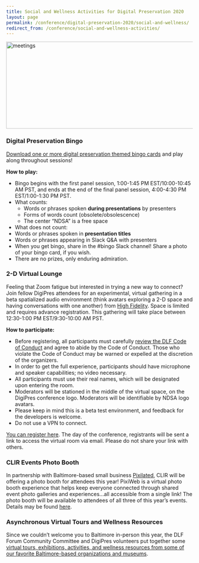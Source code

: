 ```yaml
---
title: Social and Wellness Activities for Digital Preservation 2020
layout: page
permalink: /conference/digital-preservation-2020/social-and-wellness/
redirect_from: /conference/social-and-wellness-activities/
---
```


<img alt="meetings" width="710" height="235" src='{{ "/images/DigiPres-2020-ONLINE-nov-12.jpg" | prepend: site.baseurl }}'>

### **Digital Preservation Bingo**

[Download one or more digital preservation themed bingo cards](https://drive.google.com/drive/folders/1ye7j40dswQaxoq26lz3AqS4Z2HR45r2f) and play along throughout sessions!

**How to play:**
- Bingo begins with the first panel session, 1:00-1:45 PM EST/10:00-10:45 AM PST, and ends at the end of the final panel session, 4:00-4:30 PM EST/1:00-1:30 PM PST.
- What counts:
  - Words or phrases spoken **during presentations** by presenters
  - Forms of words count (obsolete/obsolescence)
  - The center “NDSA” is a free space
 - What does not count:
  - Words or phrases spoken in **presentation titles**
  - Words or phrases appearing in Slack Q&A with presenters
 - When you get bingo, share in the #bingo Slack channel! Share a photo of your bingo card, if you wish.
 - There are no prizes, only enduring admiration.
 
### **2-D Virtual Lounge**
 
 Feeling that Zoom fatigue but interested in trying a new way to connect? Join fellow DigiPres attendees for an experimental, virtual gathering in a beta spatialized audio environment (think avatars exploring a 2-D space and having conversations with one another) from [High Fidelity](https://www.highfidelity.com/). Space is limited and requires advance registration. This gathering will take place between 12:30-1:00 PM EST/9:30-10:00 AM PST.
 
 **How to participate:**
 - Before registering, all participants must carefully [review the DLF Code of Conduct](https://www.diglib.org/about/code-of-conduct/) and agree to abide by the Code of Conduct. Those who violate the Code of Conduct may be warned or expelled at the discretion of the organizers.
 - In order to get the full experience, participants should have microphone and speaker capabilities; no video necessary.
 - All participants must use their real names, which will be designated upon entering the room.
 - Moderators will be stationed in the middle of the virtual space, on the DigiPres conference logo. Moderators will be identifiable by NDSA logo avatars.
 - Please keep in mind this is a beta test environment, and feedback for the developers is welcome.
 - Do not use a VPN to connect.
 
 [You can register here](https://www.eventbrite.com/e/ndsa-digipres-2-d-virtual-lounge-tickets-126585429427). The day of the conference, registrants will be sent a link to access the virtual room via email. Please do not share your link with others.
 
### **CLIR Events Photo Booth**
 
 In partnership with Baltimore-based small business [Pixilated](https://www.pixilated.com/), CLIR will be offering a photo booth for attendees this year! PixiWeb is a virtual photo booth experience that helps keep everyone connected through shared event photo galleries and experiences…all accessible from a single link! The photo booth will be available to attendees of all three of this year’s events. Details may be found [here](https://forum2020.diglib.org/social-wellness-activities/).
 
### **Asynchronous Virtual Tours and Wellness Resources**
 Since we couldn’t welcome you to Baltimore in-person this year, the DLF Forum Community Committee and DigiPres volunteers put together some [virtual tours, exhibitions, activities, and wellness resources from some of our favorite Baltimore-based organizations and museums](https://forum2020.diglib.org/social-wellness-activities/wellness-resources/).



